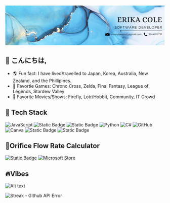 ![banner](linkedinBanner.png)

## 🌸 こんにちは,

- 🌎 Fun fact: I have lived/travelled to Japan, Korea, Australia, New Zealand, and the Phillipines.
- 💞️ Favortie Games: Chrono Cross, Zelda, Final Fantasy, League of Legends, Stardew Valley
- 🍿 Favorite Movies/Shows: Firefly, Lotr/Hobbit, Community, IT Crowd

## 🐙 Tech Stack

![JavaScript](https://img.shields.io/badge/javascript-%23323330.svg?style=for-the-badge&logo=javascript&logoColor=%23F7DF1E) ![Static Badge](https://img.shields.io/badge/CSS3%20-%20%23663399?style=for-the-badge&logo=css) ![Static Badge](https://img.shields.io/badge/HTML5%20-%20%23000000?style=for-the-badge&logo=html5) ![Python](https://img.shields.io/badge/python-3670A0?style=for-the-badge&logo=python&logoColor=ffdd54) ![C#](https://img.shields.io/badge/C%23-512BD4?style=for-the-badge&logo=dotnet&logoColor=white) ![GitHub](https://img.shields.io/badge/github-%23121011.svg?style=for-the-badge&logo=github&logoColor=white) ![Canva](https://img.shields.io/badge/Canva%20-%20%23292929?style=for-the-badge&logo=canva&logoColor=%#00C4CC) ![Static Badge](https://img.shields.io/badge/SQLite%20-%20%23003B57?style=for-the-badge&logo=sqlite&labelColor=%23003B57) ![Static Badge](https://img.shields.io/badge/Java%20-%20%23007396?style=for-the-badge&logo=codeigniter) 

## 🌟Orifice Flow Rate Calculator

[![Static Badge](https://img.shields.io/badge/Google%20Play%20-%20%23000000?style=for-the-badge&logo=googleplay)](https://play.google.com/store/apps/details?id=com.rllco.www.flow_rate_calculator)
[![Microsoft Store](https://img.shields.io/badge/Microsoft%20Store-000000?logo=https%3A%2F%2Fraw.githubusercontent.com%2Fecole1rllco%2Fecole1rllco%2Fmain%2Fms-store.svg&logoColor=white&style=for-the-badge)](https://apps.microsoft.com/detail/9n65x9r5mhwq?hl=en-US&gl=US)

## 🔥Vibes

![Alt text](https://spotify-recently-played-readme.vercel.app/api?user=22vjbo3qfflrsxontchtp22iq&width=1000)

![Streak - Github API Error](https://github-readme-streak-stats.herokuapp.com/?user=ecole1rllco&theme=chartreuse-dark&hide_border=true)

<!--
- 🔭 I’m currently working on app development with WinUI3 and Maui
- 🌱 I’m currently learning ASP.NET
- 👯 I’m looking to collaborate on ...
- 🤔 I’m looking for help with ...
- 💬 Ask me about ...
- 📫 How to reach me: ...
- 😄 Pronouns: 
- ⚡ Fun fact: ...
- ✨ "iwhgwytte, itvfom." -iykyk, "No power in the verse can stop me." -River Tam 
-->
